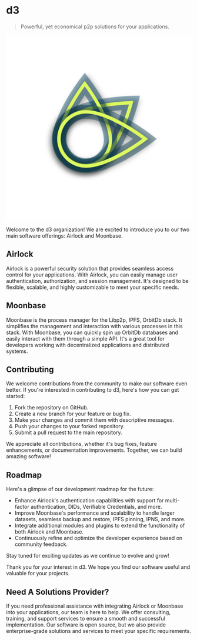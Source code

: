 # d3
> Powerful, yet economical p2p solutions for your applications.

![d3](https://github.com/d3conomy/monorepo/blob/main/d3.png)

Welcome to the d3 organization! We are excited to introduce you to our two main software offerings: Airlock and Moonbase.

## Airlock

Airlock is a powerful security solution that provides seamless access control for your applications. With Airlock, you can easily manage user authentication, authorization, and session management. It's designed to be flexible, scalable, and highly customizable to meet your specific needs.

## Moonbase

Moonbase is the process manager for the Libp2p, IPFS, OrbitDb stack. It simplifies the management and interaction with various processes in this stack. With Moonbase, you can quickly spin up OrbitDb databases and easily interact with them through a simple API. It's a great tool for developers working with decentralized applications and distributed systems.

## Contributing

We welcome contributions from the community to make our software even better. If you're interested in contributing to d3, here's how you can get started:

1. Fork the repository on GitHub.
2. Create a new branch for your feature or bug fix.
3. Make your changes and commit them with descriptive messages.
4. Push your changes to your forked repository.
5. Submit a pull request to the main repository.

We appreciate all contributions, whether it's bug fixes, feature enhancements, or documentation improvements. Together, we can build amazing software!

## Roadmap

Here's a glimpse of our development roadmap for the future:

- Enhance Airlock's authentication capabilities with support for multi-factor authentication, DIDs, Verifiable Credentials, and more.
- Improve Moonbase's performance and scalability to handle larger datasets, seamless backup and restore, IPFS pinning, IPNS, and more.
- Integrate additional modules and plugins to extend the functionality of both Airlock and Moonbase.
- Continuously refine and optimize the developer experience based on community feedback.

Stay tuned for exciting updates as we continue to evolve and grow!

Thank you for your interest in d3. We hope you find our software useful and valuable for your projects.

## Need A Solutions Provider?

If you need professional assistance with integrating Airlock or Moonbase into your applications, our team is here to help. We offer consulting, training, and support services to ensure a smooth and successful implementation.  Our software is open source, but we also provide enterprise-grade solutions and services to meet your specific requirements.